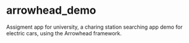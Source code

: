 # arrowhead_demo

Assigment app for university, a charing station searching app demo for electric cars, using the Arrowhead framework.
